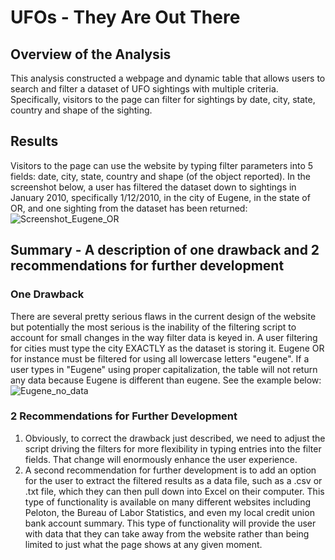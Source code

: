 # UFOs - They Are Out There

## Overview of the Analysis
This analysis constructed a webpage and dynamic table that allows users to search and filter a dataset of UFO sightings with multiple criteria. Specifically, visitors to the page can filter for sightings by date, city, state, country and shape of the sighting.

## Results
Visitors to the page can use the website by typing filter parameters into 5 fields: date, city, state, country and shape (of the object reported). In the screenshot below, a user has filtered the dataset down to sightings in January 2010, specifically 1/12/2010, in the city of Eugene, in the state of OR, and one sighting from the dataset has been returned:
![Screenshot_Eugene_OR](https://user-images.githubusercontent.com/106618404/188243526-5f1648cd-12e7-47ab-b024-b0cf1b7e8c19.PNG)

## Summary - A description of one drawback and 2 recommendations for further development

### One Drawback
There are several pretty serious flaws in the current design of the website but potentially the most serious is the inability of the filtering script to account for small changes in the way filter data is keyed in. A user filtering for cities must type the city EXACTLY as the dataset is storing it. Eugene OR for instance must be filtered for using all lowercase letters "eugene". If a user types in "Eugene" using proper capitalization, the table will not return any data because Eugene is different than eugene. See the example below:
![Eugene_no_data](https://user-images.githubusercontent.com/106618404/188244150-bf955bc1-4446-4705-b252-6bb1bad0cdb4.PNG)

### 2 Recommendations for Further Development
1. Obviously, to correct the drawback just described, we need to adjust the script driving the filters for more flexibility in typing entries into the filter fields. That change will enormously enhance the user experience.
2. A second recommendation for further development is to add an option for the user to extract the filtered results as a data file, such as a .csv or .txt file, which they can then pull down into Excel on their computer. This type of functionality is available on many different websites including Peloton, the Bureau of Labor Statistics, and even my local credit union bank account summary. This type of functionality will provide the user with data that they can take away from the website rather than being limited to just what the page shows at any given moment.
